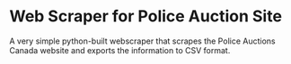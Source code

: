 # Web Scraper for Police Auction Site 

A very simple python-built webscraper that scrapes the Police Auctions Canada website and exports the information to CSV format. 
